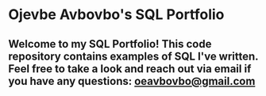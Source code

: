 # Ojevbe Avbovbo's SQL Portfolio

## Welcome to my SQL Portfolio! This code repository contains examples of SQL I've written. Feel free to take a look and reach out via email if you have any questions: oeavbovbo@gmail.com
